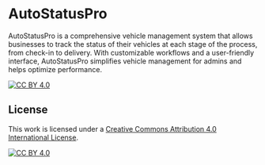 # AutoStatusPro
AutoStatusPro is a comprehensive vehicle management system that allows businesses to track the status of their vehicles at each stage of the process, from check-in to delivery. With customizable workflows and a user-friendly interface, AutoStatusPro simplifies vehicle management for admins and helps optimize performance.

[![CC BY 4.0][cc-by-shield]][cc-by]

## License

This work is licensed under a
[Creative Commons Attribution 4.0 International License][cc-by].

[![CC BY 4.0][cc-by-image]][cc-by]

[cc-by]: http://creativecommons.org/licenses/by/4.0/
[cc-by-image]: https://i.creativecommons.org/l/by/4.0/88x31.png
[cc-by-shield]: https://img.shields.io/badge/License-CC%20BY%204.0-lightgrey.svg